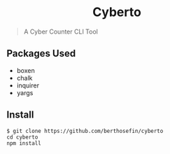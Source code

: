 <h1 align="center">
Cyberto
</h1>

> A Cyber Counter CLI Tool

## Packages Used

- boxen
- chalk
- inquirer
- yargs

## Install

```
$ git clone https://github.com/berthosefin/cyberto
cd cyberto
npm install
```
